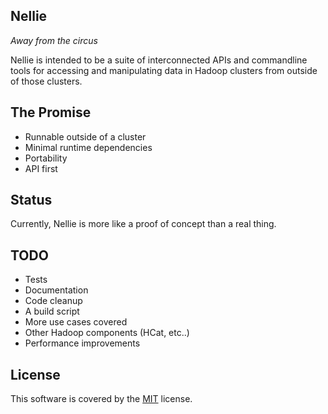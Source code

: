 Nellie
------

*Away from the circus*

Nellie is intended to be a suite of interconnected APIs and
commandline tools for accessing and manipulating data
in Hadoop clusters from outside of those clusters.

## The Promise

   * Runnable outside of a cluster
   * Minimal runtime dependencies
   * Portability
   * API first

## Status

Currently, Nellie is more like a proof of concept than a real thing.

## TODO

   * Tests
   * Documentation
   * Code cleanup
   * A build script
   * More use cases covered
   * Other Hadoop components (HCat, etc..)
   * Performance improvements

## License

This software is covered by the [MIT](./LICENSE) license.
